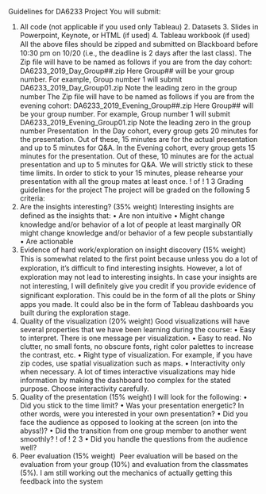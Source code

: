 Guidelines for DA6233 Project 
You will submit: 
1. All code (not applicable if you used only Tableau) 2. Datasets 3. Slides in Powerpoint, Keynote, or HTML (if used) 4. Tableau workbook (if used) 
All the above ﬁles should be zipped and submitted on Blackboard before 10:30 pm on 10/20 (i.e., the deadline is 2 days after the last class). 
The Zip ﬁle will have to be named as follows if you are from the day cohort: 
DA6233_2019_Day_Group##.zip 
Here Group## will be your group number. For example, Group number 1 will submit 
DA6233_2019_Day_Group01.zip 
Note the leading zero in the group number 
The Zip ﬁle will have to be named as follows if you are from the evening cohort: 
DA6233_2019_Evening_Group##.zip 
Here Group## will be your group number. For example, Group number 1 will submit 
DA6233_2019_Evening_Group01.zip 
Note the leading zero in the group number Presentation  In the Day cohort, every group gets 20 minutes for the presentation. Out of these, 15 minutes are for the actual presentation and up to 5 minutes for Q&A. 
In the Evening cohort, every group gets 15 minutes for the presentation. Out of these, 10 minutes are for the actual presentation and up to 5 minutes for Q&A. We will strictly stick to these time limits. 
In order to stick to your 15 minutes, please rehearse your presentation with all the group mates at least once. 
! of ! 1 3
Grading guidelines for the project 
The project will be graded on the following 5 criteria: 
1. Are the insights interesting? (35% weight) 
Interesting insights are deﬁned as the insights that: • Are non intuitive • Might change knowledge and/or behavior of a lot of people at least marginally OR might change knowledge and/or behavior of a few people substantially • Are actionable 
2. Evidence of hard work/exploration on insight discovery (15% weight) 
This is somewhat related to the ﬁrst point because unless you do a lot of exploration, it’s diﬃcult to ﬁnd interesting insights. However, a lot of exploration may not lead to interesting insights. In case your insights are not interesting, I will deﬁnitely give you credit if you provide evidence of signiﬁcant exploration. This could be in the form of all the plots or Shiny apps you made. It could also be in the form of Tableau dashboards you built during the exploration stage. 
3. Quality of the visualization (20% weight) 
Good visualizations will have several properties that we have been learning during the course: • Easy to interpret. There is one message per visualization. • Easy to read. No clutter, no small fonts, no obscure fonts, right color palettes to increase the contrast, etc. • Right type of visualization. For example, if you have zip codes, use spatial visualization such as maps.  • Interactivity only when necessary. A lot of times interactive visualizations may hide information by making the dashboard too complex for the stated purpose. Choose interactivity carefully. 
4.  Quality of the presentation (15% weight) 
I will look for the following: • Did you stick to the time limit? • Was your presentation energetic? In other words, were you interested in your own presentation? • Did you face the audience as opposed to looking at the screen (on into the abyss!)? • Did the transition from one group member to another went smoothly? 
! of ! 2 3
• Did you handle the questions from the audience well? 
5.  Peer evaluation (15% weight) 
Peer evaluation will be based on the evaluation from your group (10%) and evaluation from the classmates (5%). I am still working out the mechanics of actually getting this feedback into the system
